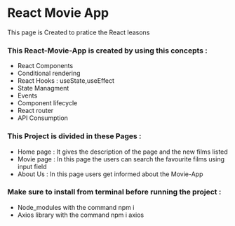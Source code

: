 # React Movie App

This page is Created to pratice the React leasons

### This React-Movie-App is created by using this concepts :
* React Components
* Conditional rendering
* React Hooks : useState,useEffect
* State Managment
* Events
* Component lifecycle
* React router
* API Consumption

### This Project is divided in these Pages :

* Home page : It gives the description of the page and the new films listed
* Movie page : In this page the users can search the favourite films using input field
* About Us : In this page users get informed about the Movie-App

### Make sure to install from terminal before running the project :

* Node_modules with the command npm i
* Axios library with the command npm i axios